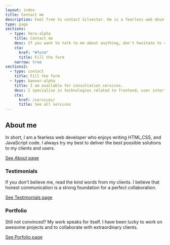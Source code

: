 ```yaml
---
layout: index
title: Contact me
description: Feel free to contact Silvestar. He is a fearless web developer who enjoys writing HTML,CSS, and JavaScript code.
type: page
sections:
  - type: hero-alpha
    title: Contact me
    desc: If you want to talk to me about anything, don't hesitate to contact me. I am always happy to see new messages in my inbox.
    cta:
      href: "#form"
      title: Fill the form
    narrow: true
sections2:
  - type: contact
    title: Fill the form
  - type: banner-alpha
    title: I am available for consultation services.
    desc: I specialize in technologies related to frontend, user interface, and website development.
    cta:
      href: /services/
      title: See all services
---
```


## About me

In short, I am a fearless web developer who enjoys writing HTML,CSS, and JavaScript code. I always try my best to deliver the best possible solutions to my clients and users.

<a class="button button--small" href="/about/">See About page</a>

### Testimonials

If you don't believe me, read the kind words from my clients. I believe that honest communication is a strong foundation for a perfect collaboration.

<a class="button button--small" href="/testimonials/">See Testimonials page</a>

### Portfolio

Still not convinced? My work speaks for itself. I have been lucky to work on awesome projects and to collaborate with extraordinary clients.

<a class="button button--small" href="/portfolio/">See Porfolio page</a>
